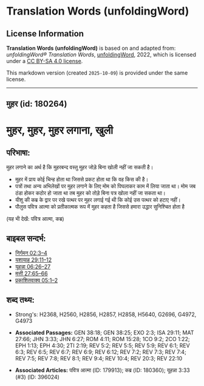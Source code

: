 # Translation Words (unfoldingWord)

## License Information

**Translation Words (unfoldingWord)** is based on and adapted from: _unfoldingWord® Translation Words_, [unfoldingWord](https://unfoldingword.org/utw), 2022, which is licensed under a [CC BY-SA 4.0 license](https://creativecommons.org/licenses/by-sa/4.0/legalcode.en).

This markdown version (created `2025-10-09`) is provided under the same license.



--------------------------------

## मुहर (id: 180264)

मुहर, मुहर, मुहर लगाना, खुली
============================

परिभाषा:
--------

मुहर लगाने का अर्थ है कि मुहरबन्द वस्तु मुहर जोड़े बिना खोली नहीं जा सकती है।

* मुहर में प्राय कोई चिन्ह होता था जिससे प्रकट होता था कि वह किस की है।
* पत्रों तथा अन्य अभिलेखों पर मुहर लगाने के लिए मोम को पिघलाकर काम में लिया जाता था। मोम जब ठंडा होकर कठोर हो जाता था तब मुहर को तोड़े बिना पत्र खोला नहीं जा सकता था।
* यीशु की कब्र के द्वार पर रखे पत्थर पर मुहर लगाई गई थी कि कोई उस पत्थर को हटाए नहीं।
* पौलुस पवित्र आत्मा को प्रतीकात्मक रूप में मुहर कहता है जिससे हमारा उद्धार सुनिश्चित होता है

(यह भी देखें: पवित्र आत्मा, कब्र)

बाइबल सन्दर्भ:
--------------

* [निर्गमन 02:3–4](https://ref.ly/Exod2:3-Exod2:4)
* [यशायाह 29:11–12](https://ref.ly/Isa29:11-Isa29:12)
* [यूहन्ना 06:26–27](https://ref.ly/John6:26-John6:27)
* [मत्ती 27:65–66](https://ref.ly/Matt27:65-Matt27:66)
* [प्रकाशितवाक्य 05:1–2](https://ref.ly/Rev5:1-Rev5:2)

शब्द तथ्य:
----------

* Strong's: H2368, H2560, H2856, H2857, H2858, H5640, G2696, G4972, G4973

* **Associated Passages:** GEN 38:18; GEN 38:25; EXO 2:3; ISA 29:11; MAT 27:66; JHN 3:33; JHN 6:27; ROM 4:11; ROM 15:28; 1CO 9:2; 2CO 1:22; EPH 1:13; EPH 4:30; 2TI 2:19; REV 5:2; REV 5:5; REV 5:9; REV 6:1; REV 6:3; REV 6:5; REV 6:7; REV 6:9; REV 6:12; REV 7:2; REV 7:3; REV 7:4; REV 7:5; REV 7:8; REV 8:1; REV 9:4; REV 10:4; REV 20:3; REV 22:10
* **Associated Articles:** पवित्र आत्मा (ID: 179913); कब्र (ID: 180360); यूहन्ना 3:33 (#3) (ID: 396024)

